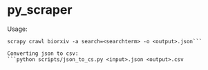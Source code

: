 # py_scraper

Usage:
```pip install scrapy
scrapy crawl biorxiv -a search=<searchterm> -o <output>.json```

Converting json to csv:
```python scripts/json_to_cs.py <input>.json <output>.csv
